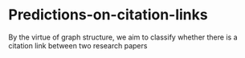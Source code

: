# Predictions-on-citation-links
By the virtue of graph structure, we aim to classify whether there is a citation link between two research papers
